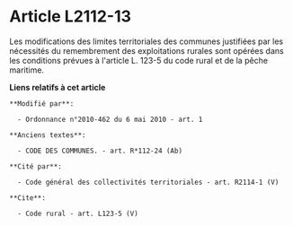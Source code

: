 # Article L2112-13

Les modifications des limites territoriales des communes justifiées par les nécessités du remembrement des exploitations
rurales sont opérées dans les conditions prévues à l'article L. 123-5 du code rural et de la pêche maritime.

**Liens relatifs à cet article**

	**Modifié par**:

	  - Ordonnance n°2010-462 du 6 mai 2010 - art. 1

	**Anciens textes**:

	  - CODE DES COMMUNES. - art. R*112-24 (Ab)

	**Cité par**:

	  - Code général des collectivités territoriales - art. R2114-1 (V)

	**Cite**:

	  - Code rural - art. L123-5 (V)
